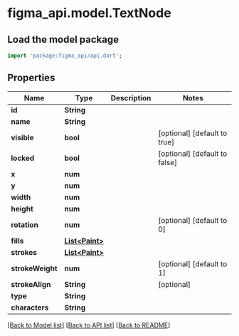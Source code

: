 # figma_api.model.TextNode

## Load the model package
```dart
import 'package:figma_api/api.dart';
```

## Properties
Name | Type | Description | Notes
------------ | ------------- | ------------- | -------------
**id** | **String** |  | 
**name** | **String** |  | 
**visible** | **bool** |  | [optional] [default to true]
**locked** | **bool** |  | [optional] [default to false]
**x** | **num** |  | 
**y** | **num** |  | 
**width** | **num** |  | 
**height** | **num** |  | 
**rotation** | **num** |  | [optional] [default to 0]
**fills** | [**List&lt;Paint&gt;**](Paint.md) |  | 
**strokes** | [**List&lt;Paint&gt;**](Paint.md) |  | 
**strokeWeight** | **num** |  | [optional] [default to 1]
**strokeAlign** | **String** |  | [optional] 
**type** | **String** |  | 
**characters** | **String** |  | 

[[Back to Model list]](../README.md#documentation-for-models) [[Back to API list]](../README.md#documentation-for-api-endpoints) [[Back to README]](../README.md)


